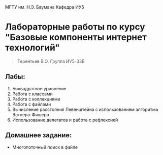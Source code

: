 МГТУ им. Н.Э. Баумана Кафедра ИУ5

# Лабораторные работы по курсу "Базовые компоненты интернет технологий"

> Терентьев В.О. Группа ИУ5-33Б

## Лабы:

1. Биквадратное уравнение
2. Работа с классами
3. Работа с коллекциями
4. Работа с файлами
5. Вычисление расстояния Левенштейна с использованием алгоритма Вагнера-Фишера
6. Использование делегатов и работа с рефлексией

## Домашнее задание:

- Многопоточный поиск в файле
